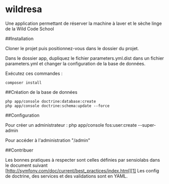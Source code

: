 wildresa
========


Une application permettant de réserver la machine à laver et le sèche linge de la Wild Code School


##Installation


Cloner le projet puis positionnez-vous dans le dossier du projet.


Dans le dossier app, dupliquez le fichier parameters.yml.dist dans un fichier parameters.yml et changer la configuration de la base de données.


Exécutez ces commandes :

    composer install
    
##Création de la base de données

    php app/console doctrine:database:create
    php app/console doctrine:schema:update --force

##Configuration


Pour créer un administrateur : php app/console fos:user:create --super-admin

Pour accéder à l'administration "/admin"

##Contribuer

Les bonnes pratiques à respecter sont celles définies par sensiolabs dans le document suivant [http://symfony.com/doc/current/best_practices/index.html][1]
Les config de doctrine, des services et des validations sont en YAML.

[1]:  http://symfony.com/doc/current/best_practices/index.html











